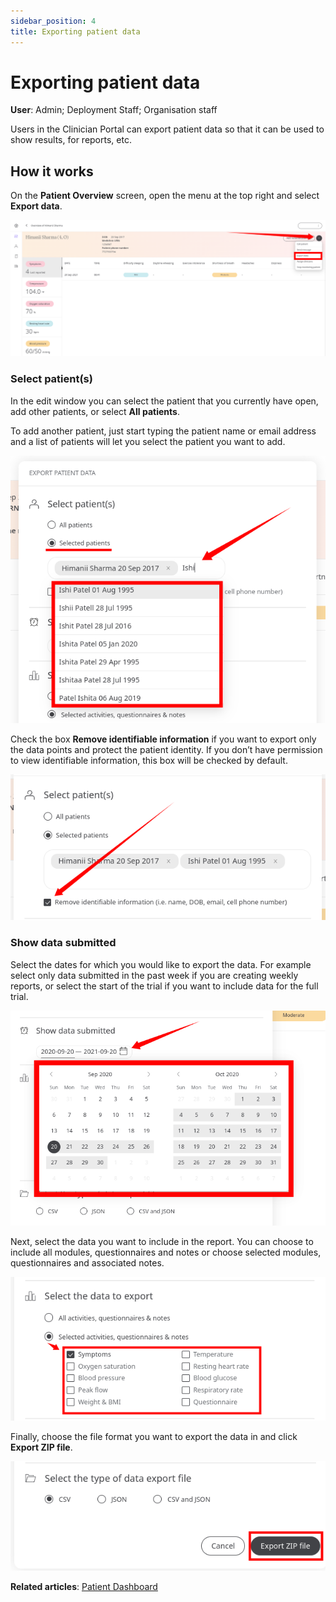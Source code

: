```yaml
---
sidebar_position: 4
title: Exporting patient data
---
```

# Exporting patient data
**User**: Admin; Deployment Staff; Organisation staff

Users in the Clinician Portal can export patient data so that it can be used to show results, for reports, etc.
## How it works​
On the **Patient Overview** screen, open the menu at the top right and select **Export data**.

![Export data](./assets/ExportData01.png)

### Select patient(s)
In the edit window you can select the patient that you currently have open, add other patients, or select **All patients**. 

To add another patient, just start typing the patient name or email address and a list of patients will let you select the patient you want to add.

![Select patients](./assets/ExportData02.png)

Check the box **Remove identifiable information** if you want to export only the data points and protect the patient identity. If you don’t have permission to view identifiable information, this box will be checked by default.

![Remove info](./assets/ExportData03.png)

### Show data submitted
Select the dates for which you would like to export the data. For example select only data submitted in the past week if you are creating weekly reports, or select the start of the trial if you want to include data for the full trial.

![Calendar](./assets/ExportData04.png)

Next, select the data you want to include in the report. You can choose to include all modules, questionnaires and notes or choose selected modules, questionnaires and associated notes.

![Select data](./assets/ExportData05.png)

Finally, choose the file format you want to export the data in and click **Export ZIP file**.

![Export Zip](./assets/ExportData06.png)

**Related articles**: [Patient Dashboard](data-collection/clinician-portal/managing-health-data/patient-dashboard.md)

